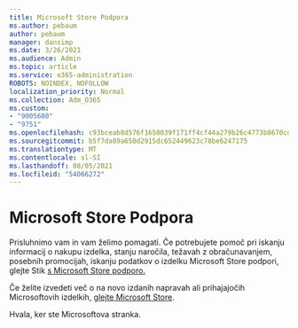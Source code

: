 ```yaml
---
title: Microsoft Store Podpora
ms.author: pebaum
author: pebaum
manager: dansimp
ms.date: 3/26/2021
ms.audience: Admin
ms.topic: article
ms.service: o365-administration
ROBOTS: NOINDEX, NOFOLLOW
localization_priority: Normal
ms.collection: Adm_O365
ms.custom:
- "9005680"
- "9751"
ms.openlocfilehash: c93bceab8d576f1658039f171ff4cf44a279b26c4773b8670cdad63f27bafbc6
ms.sourcegitcommit: b5f7da89a650d2915dc652449623c78be6247175
ms.translationtype: MT
ms.contentlocale: sl-SI
ms.lasthandoff: 08/05/2021
ms.locfileid: "54066272"
---
```

# <a name="microsoft-store-support"></a>Microsoft Store Podpora

Prisluhnimo vam in vam želimo pomagati. Če potrebujete pomoč pri iskanju informacij o nakupu izdelka, stanju naročila, težavah z obračunavanjem, posebnih promocijah, iskanju podatkov o izdelku Microsoft Store podpori, glejte Stik [s Microsoft Store podporo.](https://support.microsoft.com/account-billing/contact-microsoft-store-support-4f615f2a-6bbd-fd69-6695-ae213d63eef0)

Če želite izvedeti več o na novo izdanih napravah ali prihajajočih Microsoftovih izdelkih, [glejte Microsoft Store](https://www.microsoft.com/?ql=1).

Hvala, ker ste Microsoftova stranka.